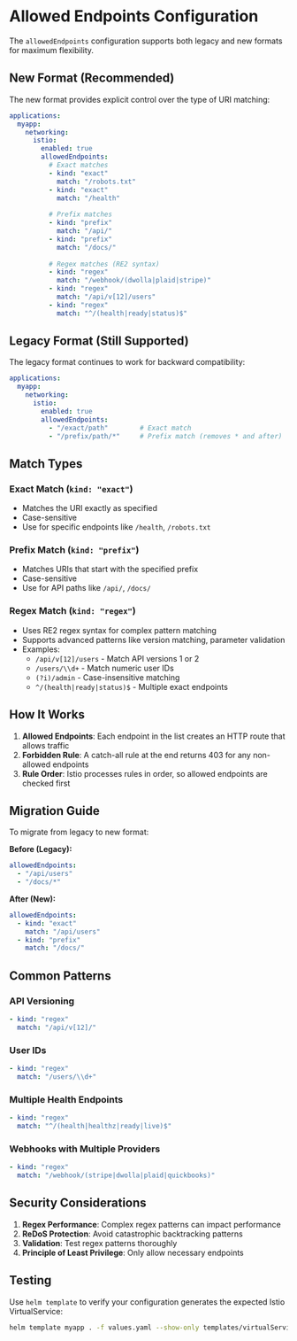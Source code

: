 # Allowed Endpoints Configuration

The `allowedEndpoints` configuration supports both legacy and new formats for maximum flexibility.

## New Format (Recommended)

The new format provides explicit control over the type of URI matching:

```yaml
applications:
  myapp:
    networking:
      istio:
        enabled: true
        allowedEndpoints:
          # Exact matches
          - kind: "exact"
            match: "/robots.txt"
          - kind: "exact"
            match: "/health"
          
          # Prefix matches  
          - kind: "prefix"
            match: "/api/"
          - kind: "prefix"
            match: "/docs/"
          
          # Regex matches (RE2 syntax)
          - kind: "regex"
            match: "/webhook/(dwolla|plaid|stripe)"
          - kind: "regex"
            match: "/api/v[12]/users"
          - kind: "regex"
            match: "^/(health|ready|status)$"
```

## Legacy Format (Still Supported)

The legacy format continues to work for backward compatibility:

```yaml
applications:
  myapp:
    networking:
      istio:
        enabled: true
        allowedEndpoints:
          - "/exact/path"        # Exact match
          - "/prefix/path/*"     # Prefix match (removes * and after)
```

## Match Types

### Exact Match (`kind: "exact"`)
- Matches the URI exactly as specified
- Case-sensitive
- Use for specific endpoints like `/health`, `/robots.txt`

### Prefix Match (`kind: "prefix"`)
- Matches URIs that start with the specified prefix
- Case-sensitive
- Use for API paths like `/api/`, `/docs/`

### Regex Match (`kind: "regex"`)
- Uses RE2 regex syntax for complex pattern matching
- Supports advanced patterns like version matching, parameter validation
- Examples:
  - `/api/v[12]/users` - Match API versions 1 or 2
  - `/users/\\d+` - Match numeric user IDs
  - `(?i)/admin` - Case-insensitive matching
  - `^/(health|ready|status)$` - Multiple exact endpoints

## How It Works

1. **Allowed Endpoints**: Each endpoint in the list creates an HTTP route that allows traffic
2. **Forbidden Rule**: A catch-all rule at the end returns 403 for any non-allowed endpoints
3. **Rule Order**: Istio processes rules in order, so allowed endpoints are checked first

## Migration Guide

To migrate from legacy to new format:

**Before (Legacy):**
```yaml
allowedEndpoints:
  - "/api/users"
  - "/docs/*"
```

**After (New):**
```yaml
allowedEndpoints:
  - kind: "exact"
    match: "/api/users"
  - kind: "prefix"  
    match: "/docs/"
```

## Common Patterns

### API Versioning
```yaml
- kind: "regex"
  match: "/api/v[12]/"
```

### User IDs
```yaml
- kind: "regex"
  match: "/users/\\d+"
```

### Multiple Health Endpoints
```yaml
- kind: "regex"
  match: "^/(health|healthz|ready|live)$"
```

### Webhooks with Multiple Providers
```yaml
- kind: "regex"
  match: "/webhook/(stripe|dwolla|plaid|quickbooks)"
```

## Security Considerations

1. **Regex Performance**: Complex regex patterns can impact performance
2. **ReDoS Protection**: Avoid catastrophic backtracking patterns
3. **Validation**: Test regex patterns thoroughly
4. **Principle of Least Privilege**: Only allow necessary endpoints

## Testing

Use `helm template` to verify your configuration generates the expected Istio VirtualService:

```bash
helm template myapp . -f values.yaml --show-only templates/virtualService.yaml
```
